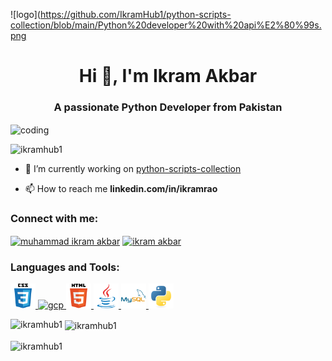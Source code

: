 ![logo](https://github.com/IkramHub1/python-scripts-collection/blob/main/Python%20developer%20with%20api%E2%80%99s.png
<h1 align="center">Hi 👋, I'm Ikram Akbar</h1>
<h3 align="center">A passionate Python Developer from Pakistan</h3>
<img align="center" alt="coding" width="400" src="https://encrypted-tbn0.gstatic.com/images?q=tbn:ANd9GcRAzzOlWzYZeT9-HpLl7tQb_ZrPikOeKOyYRtXli10FgJ_yxSe_77U1U-_ork_tixsMVSw&usqp=CAU">
<p align="left"> <img src="https://komarev.com/ghpvc/?username=ikramhub1&label=Profile%20views&color=0e75b6&style=flat" alt="ikramhub1" /> </p>

- 🔭 I’m currently working on [python-scripts-collection](https://github.com/IkramHub1/python-scripts-collection.git)

- 📫 How to reach me **linkedin.com/in/ikramrao**

<h3 align="left">Connect with me:</h3>
<p align="left">
<a href="https://linkedin.com/in/muhammad ikram akbar" target="blank"><img align="center" src="https://raw.githubusercontent.com/rahuldkjain/github-profile-readme-generator/master/src/images/icons/Social/linked-in-alt.svg" alt="muhammad ikram akbar" height="30" width="40" /></a>
<a href="https://fb.com/ikram akbar" target="blank"><img align="center" src="https://raw.githubusercontent.com/rahuldkjain/github-profile-readme-generator/master/src/images/icons/Social/facebook.svg" alt="ikram akbar" height="30" width="40" /></a>
</p>

<h3 align="left">Languages and Tools:</h3>
<p align="left"> <a href="https://www.w3schools.com/css/" target="_blank" rel="noreferrer"> <img src="https://raw.githubusercontent.com/devicons/devicon/master/icons/css3/css3-original-wordmark.svg" alt="css3" width="40" height="40"/> </a> <a href="https://cloud.google.com" target="_blank" rel="noreferrer"> <img src="https://www.vectorlogo.zone/logos/google_cloud/google_cloud-icon.svg" alt="gcp" width="40" height="40"/> </a> <a href="https://www.w3.org/html/" target="_blank" rel="noreferrer"> <img src="https://raw.githubusercontent.com/devicons/devicon/master/icons/html5/html5-original-wordmark.svg" alt="html5" width="40" height="40"/> </a> <a href="https://www.java.com" target="_blank" rel="noreferrer"> <img src="https://raw.githubusercontent.com/devicons/devicon/master/icons/java/java-original.svg" alt="java" width="40" height="40"/> </a> <a href="https://www.mysql.com/" target="_blank" rel="noreferrer"> <img src="https://raw.githubusercontent.com/devicons/devicon/master/icons/mysql/mysql-original-wordmark.svg" alt="mysql" width="40" height="40"/> </a> <a href="https://www.python.org" target="_blank" rel="noreferrer"> <img src="https://raw.githubusercontent.com/devicons/devicon/master/icons/python/python-original.svg" alt="python" width="40" height="40"/> </a> </p>

<p><img align="left" src="https://github-readme-stats.vercel.app/api/top-langs?username=ikramhub1&show_icons=true&locale=en&layout=compact" alt="ikramhub1" /></p>

<p>&nbsp;<img align="center" src="https://github-readme-stats.vercel.app/api?username=ikramhub1&show_icons=true&locale=en" alt="ikramhub1" /></p>

<p><img align="center" src="https://github-readme-streak-stats.herokuapp.com/?user=ikramhub1&" alt="ikramhub1" /></p>
